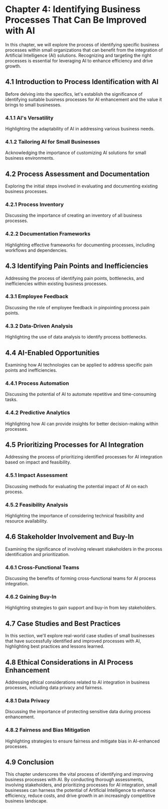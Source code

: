 Chapter 4: Identifying Business Processes That Can Be Improved with AI
======================================================================

In this chapter, we will explore the process of identifying specific business processes within small organizations that can benefit from the integration of Artificial Intelligence (AI) solutions. Recognizing and targeting the right processes is essential for leveraging AI to enhance efficiency and drive growth.

4.1 Introduction to Process Identification with AI
--------------------------------------------------

Before delving into the specifics, let's establish the significance of identifying suitable business processes for AI enhancement and the value it brings to small businesses.

### 4.1.1 AI's Versatility

Highlighting the adaptability of AI in addressing various business needs.

### 4.1.2 Tailoring AI for Small Businesses

Acknowledging the importance of customizing AI solutions for small business environments.

4.2 Process Assessment and Documentation
----------------------------------------

Exploring the initial steps involved in evaluating and documenting existing business processes.

### 4.2.1 Process Inventory

Discussing the importance of creating an inventory of all business processes.

### 4.2.2 Documentation Frameworks

Highlighting effective frameworks for documenting processes, including workflows and dependencies.

4.3 Identifying Pain Points and Inefficiencies
----------------------------------------------

Addressing the process of identifying pain points, bottlenecks, and inefficiencies within existing business processes.

### 4.3.1 Employee Feedback

Discussing the role of employee feedback in pinpointing process pain points.

### 4.3.2 Data-Driven Analysis

Highlighting the use of data analysis to identify process bottlenecks.

4.4 AI-Enabled Opportunities
----------------------------

Examining how AI technologies can be applied to address specific pain points and inefficiencies.

### 4.4.1 Process Automation

Discussing the potential of AI to automate repetitive and time-consuming tasks.

### 4.4.2 Predictive Analytics

Highlighting how AI can provide insights for better decision-making within processes.

4.5 Prioritizing Processes for AI Integration
---------------------------------------------

Addressing the process of prioritizing identified processes for AI integration based on impact and feasibility.

### 4.5.1 Impact Assessment

Discussing methods for evaluating the potential impact of AI on each process.

### 4.5.2 Feasibility Analysis

Highlighting the importance of considering technical feasibility and resource availability.

4.6 Stakeholder Involvement and Buy-In
--------------------------------------

Examining the significance of involving relevant stakeholders in the process identification and prioritization.

### 4.6.1 Cross-Functional Teams

Discussing the benefits of forming cross-functional teams for AI process integration.

### 4.6.2 Gaining Buy-In

Highlighting strategies to gain support and buy-in from key stakeholders.

4.7 Case Studies and Best Practices
-----------------------------------

In this section, we'll explore real-world case studies of small businesses that have successfully identified and improved processes with AI, highlighting best practices and lessons learned.

4.8 Ethical Considerations in AI Process Enhancement
----------------------------------------------------

Addressing ethical considerations related to AI integration in business processes, including data privacy and fairness.

### 4.8.1 Data Privacy

Discussing the importance of protecting sensitive data during process enhancement.

### 4.8.2 Fairness and Bias Mitigation

Highlighting strategies to ensure fairness and mitigate bias in AI-enhanced processes.

4.9 Conclusion
--------------

This chapter underscores the vital process of identifying and improving business processes with AI. By conducting thorough assessments, involving stakeholders, and prioritizing processes for AI integration, small businesses can harness the potential of Artificial Intelligence to enhance efficiency, reduce costs, and drive growth in an increasingly competitive business landscape.
